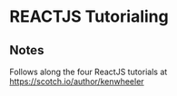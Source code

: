 # REACTJS Tutorialing

## Notes
Follows along the four ReactJS tutorials at
https://scotch.io/author/kenwheeler
